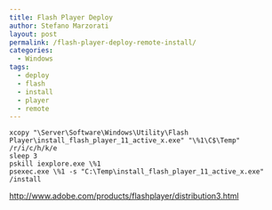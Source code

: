 ```yaml
---
title: Flash Player Deploy
author: Stefano Marzorati
layout: post
permalink: /flash-player-deploy-remote-install/
categories:
  - Windows
tags:
  - deploy
  - flash
  - install
  - player
  - remote
---
```

<code>xcopy "\\Server\Software\Windows\Utility\Flash Player\install_flash_player_11_active_x.exe" "\\%1\C$\Temp" /r/i/c/h/k/e</code>   
<code>sleep 3</code>   
<code>pskill iexplore.exe \\%1</code>   
<code>psexec.exe \\%1 -s "C:\Temp\install_flash_player_11_active_x.exe" /install</code>   

<a href="http://www.adobe.com/products/flashplayer/distribution3.html" target="_blank">http://www.adobe.com/products/flashplayer/distribution3.html</a>